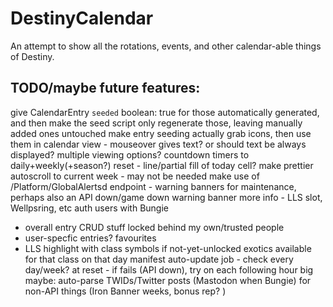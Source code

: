 # DestinyCalendar
An attempt to show all the rotations, events, and other calendar-able things of Destiny.


## TODO/maybe future features:
  give CalendarEntry `seeded` boolean: true for those automatically generated, and then make the seed script only regenerate those, leaving manually added ones untouched
  make entry seeding actually grab icons, then use them in calendar view - mouseover gives text? or should text be always displayed? multiple viewing options? 
  countdown timers to daily+weekly(+season?) reset - line/partial fill of today cell?
  make prettier
  autoscroll to current week - may not be needed
  make use of /Platform/GlobalAlertsd endpoint - warning banners for maintenance, perhaps also an API down/game down warning banner
  more info - LLS slot, Wellpsring, etc
  auth users with Bungie
  - overall entry CRUD stuff locked behind my own/trusted people
  - user-specfic entries? favourites
  - LLS highlight with class symbols if not-yet-unlocked exotics available for that class on that day
  manifest auto-update job - check every day/week? at reset - if fails (API down), try on each following hour
  big maybe: auto-parse TWIDs/Twitter posts (Mastodon when Bungie) for non-API things  (Iron Banner weeks, bonus rep? )

